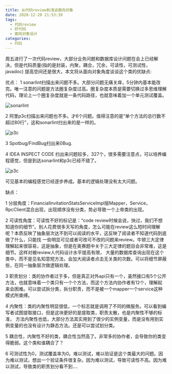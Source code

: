 ```yaml
---
title: 从代码review到浅谈面向对象
date: 2020-12-20 21:53:39
tags:
  - 代码review
  - 好代码
  - 面向对象设计
categories:
  - 代码
---
```


周五进行了一次代码review，大部分业务问题和数据库设计问题在会上已经解决，但是代码质量(指的是封装，内聚，耦合，冗余，可读性，可测试性，javadoc)
提高空间还是很大，本文将从面向对象角度谈谈这个类的优缺点:

优点：
1 sonarlint扫描出来问题不多。大部分问题无痛关痒，5分钟内基本能改完。唯一注意的问题是方法圈复杂度过高。圈复杂度本质是需要切换过多思维理解代码，理论上一个圈复杂度就是一条代码路径，也就意味着加一个单元测试覆盖。

![sonarlint](/images/review-sonarlint.png)

2 阿里p3c扫描出来问题也不多。才6个问题。值得注意的是“单个方法的总行数不超过80行”，这和sonarlint扫出来的是一样的。

![p3c](/images/review-p3c.png)

3 Spotbug/FindBug扫出来0Bug.

4 IDEA INSPECT CODE 扫出来问题较多，327个，很多需要注意点，可以培养编程感觉，但是到达sonarlint和p3c已经不错了。

![p3c](/images/review-spotbug.png)

可见基本的编程感觉已经逐步养成。基本的逻辑处理没有太大问题。

缺点：

1 分层角度：FinancialInvitationStatsServiceImpl层Mapper，Service，RpcClient混合出现，出现顺序没有分类，势必导致一个上帝类的出现。

2 可读性角度：可读性不好的标记是：“code review时候会说，快过，我们不想知道你的细节”。别人花费很多天写的角度，怎么可能在review这么短时间理解呢？本质反映了抽象层次达不到可以阅读的水平，这反映了阅读者不知道代码到底做了什么，只能找
一些明显可见或者可改可不改的问题来review。牛顿三大定律理解起来很容易，这是抽象，但是在奥赛题中关于三大定律的题目会非常难，这是细节。这样对被review人代码设计水平提高有限， 大量的数据库查询出现在这个类中，而不是见名知意短方法，会加大阅读者点击无关类的次数。可以将细节屏蔽些，在同一抽象层次做逻辑处理。

3 职责划分：类的协作者过于多，但是真正对外api只有一个，虽然接口有5个公开方法，也就意味着一个类只有一个个方法，而这个方法内协作者有12个，理解起来会困难。可以尝试拆分类，拆分职责，而不是被一个mapper一个service这种模式所束缚。

4 内聚性：类的内聚性明显很低，一个标志就是调用了不同的微服务。可以看到编写者试图提取接口，但是这块更好的是提取类，职责太散，也是内聚性不够的标准， 方法内聚性也低，大部分方法其实用到了很少的实例变量，而是没有用到实例变量的也没有设计为静态方法。还是可以尝试划分类。

5 耦合性，内聚性不好的类，耦合性当然高了。非常多的协作者，会导致你的类变得脆弱。这个类和谁耦合了？

6 可测试性为0，测试覆盖率为0。难以测试，难以验证是这个类最大的问题。因为难以测试，想出一个验证条件很复杂。因为难以测试，导致可读性不高。因为难以测试，导致类的职责划分看不到....
